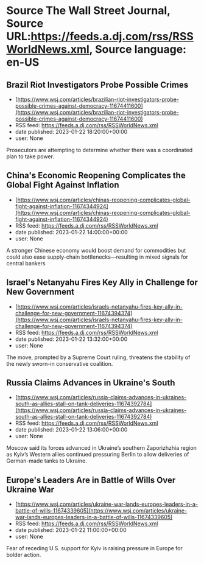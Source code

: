 # Source The Wall Street Journal, Source URL:https://feeds.a.dj.com/rss/RSSWorldNews.xml, Source language: en-US

## Brazil Riot Investigators Probe Possible Crimes
 - [https://www.wsj.com/articles/brazilian-riot-investigators-probe-possible-crimes-against-democracy-11674411600](https://www.wsj.com/articles/brazilian-riot-investigators-probe-possible-crimes-against-democracy-11674411600)
 - RSS feed: https://feeds.a.dj.com/rss/RSSWorldNews.xml
 - date published: 2023-01-22 18:20:00+00:00
 - user: None

Prosecutors are attempting to determine whether there was a coordinated plan to take power.

## China's Economic Reopening Complicates the Global Fight Against Inflation
 - [https://www.wsj.com/articles/chinas-reopening-complicates-global-fight-against-inflation-11674344924](https://www.wsj.com/articles/chinas-reopening-complicates-global-fight-against-inflation-11674344924)
 - RSS feed: https://feeds.a.dj.com/rss/RSSWorldNews.xml
 - date published: 2023-01-22 14:00:00+00:00
 - user: None

A stronger Chinese economy would boost demand for commodities but could also ease supply-chain bottlenecks—resulting in mixed signals for central bankers

## Israel's Netanyahu Fires Key Ally in Challenge for New Government
 - [https://www.wsj.com/articles/israels-netanyahu-fires-key-ally-in-challenge-for-new-government-11674394374](https://www.wsj.com/articles/israels-netanyahu-fires-key-ally-in-challenge-for-new-government-11674394374)
 - RSS feed: https://feeds.a.dj.com/rss/RSSWorldNews.xml
 - date published: 2023-01-22 13:32:00+00:00
 - user: None

The move, prompted by a Supreme Court ruling, threatens the stability of the newly sworn-in conservative coalition.

## Russia Claims Advances in Ukraine's South
 - [https://www.wsj.com/articles/russia-claims-advances-in-ukraines-south-as-allies-stall-on-tank-deliveries-11674392784](https://www.wsj.com/articles/russia-claims-advances-in-ukraines-south-as-allies-stall-on-tank-deliveries-11674392784)
 - RSS feed: https://feeds.a.dj.com/rss/RSSWorldNews.xml
 - date published: 2023-01-22 13:06:00+00:00
 - user: None

Moscow said its forces advanced in Ukraine’s southern Zaporizhzhia region as Kyiv’s Western allies continued pressuring Berlin to allow deliveries of German-made tanks to Ukraine.

## Europe's Leaders Are in Battle of Wills Over Ukraine War
 - [https://www.wsj.com/articles/ukraine-war-lands-europes-leaders-in-a-battle-of-wills-11674339605](https://www.wsj.com/articles/ukraine-war-lands-europes-leaders-in-a-battle-of-wills-11674339605)
 - RSS feed: https://feeds.a.dj.com/rss/RSSWorldNews.xml
 - date published: 2023-01-22 11:00:00+00:00
 - user: None

Fear of receding U.S. support for Kyiv is raising pressure in Europe for bolder action.
